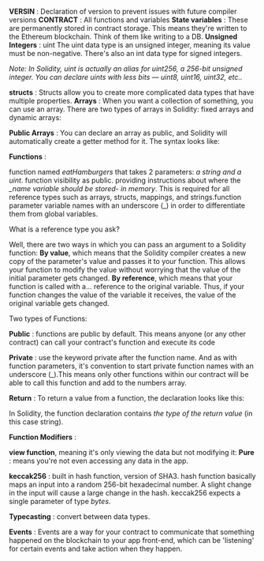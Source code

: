 **VERSIN** : Declaration of version to prevent issues with future compiler versions
**CONTRACT** : All functions and variables
**State variables** : These are permanently stored in contract storage. This means they're written to the Ethereum blockchain. Think of them like writing to a DB.
**Unsigned Integers** : uint
The uint data type is an unsigned integer, meaning its value must be non-negative. There's also an int data type for signed integers.

*Note: In Solidity, uint is actually an alias for uint256, a 256-bit unsigned integer. You can declare uints with less bits — uint8, uint16, uint32, etc..*
<!-- pragma solidity >=0.5.0 <0.6.0;.
contract HelloWorld {
uint myUnsignedInteger = 100;
} -->

**structs** : Structs allow you to create more complicated data types that have multiple properties.
**Arrays** : When you want a collection of something, you can use an array. There are two types of arrays in Solidity: fixed arrays and dynamic arrays:
<!-- uint[2] fixedArray;
a dynamic Array - has no fixed size, can keep growing:
uint[] dynamicArray -->

**Public Arrays** : You can declare an array as public, and Solidity will automatically create a getter method for it. The syntax looks like:
<!-- Person[] public people; -->

**Functions** :
<!-- function eatHamburgers(string memory _name, uint _amount) public {

} -->
function named *eatHamburgers* that takes 2 parameters: *a string and a uint*. 
function visibility as public. 
providing instructions about where the *_name variable should be stored- in memory*. This is required for all reference types such as arrays, structs, mappings, and strings.function parameter variable names with an underscore (_) in order to differentiate them from global variables.

What is a reference type you ask?

Well, there are two ways in which you can pass an argument to a Solidity function:
**By value**, which means that the Solidity compiler creates a new copy of the parameter's value and passes it to your function. This allows your function to modify the value without worrying that the value of the initial parameter gets changed.
**By reference**, which means that your function is called with a... reference to the original variable. Thus, if your function changes the value of the variable it receives, the value of the original variable gets changed.

Two types of Functions:

**Public** : functions are public by default. This means anyone (or any other contract) can call your contract's function and execute its code

**Private** :  use the keyword private after the function name. And as with function parameters, it's convention to start private function names with an underscore (_).This means only other functions within our contract will be able to call this function and add to the numbers array.
<!-- function _addToArray(uint _number) private {
  numbers.push(_number);
} -->

**Return** :
To return a value from a function, the declaration looks like this:
<!-- string greeting = "What's up dog";
function sayHello() public returns (string memory) {
  return greeting;
} -->
In Solidity, the function declaration contains *the type of the return value* (in this case string).

**Function Modifiers** :

**view function**, meaning it's only viewing the data but not modifying it:
**Pure** : means you're not even accessing any data in the app.

**keccak256** : 
built in hash function, version of SHA3. 
hash function basically maps an input into a random 256-bit hexadecimal number. A slight change in the input will cause a large change in the hash.
keccak256 expects a single parameter of type *bytes*.

**Typecasting** : convert between data types.
<!-- uint8 a = 5;
uint b = 6;
// throws an error because a * b returns a uint, not uint8:
uint8 c = a * b;
// we have to typecast b as a uint8 to make it work:
uint8 c = a * uint8(b); -->

**Events** : Events are a way for your contract to communicate that something happened on the blockchain to your app front-end, which can be 'listening' for certain events and take action when they happen.

<!-- // declare the event
event IntegersAdded(uint x, uint y, uint result);

function add(uint _x, uint _y) public returns (uint) {
  uint result = _x + _y;
  // fire an event to let the app know the function was called:
  emit IntegersAdded(_x, _y, result);
  return result;
} -->
